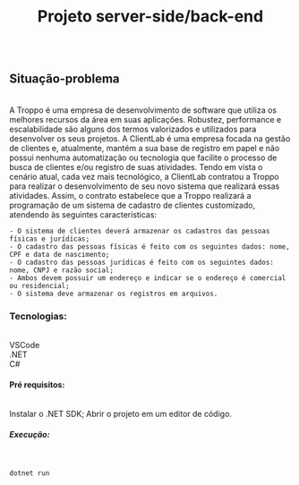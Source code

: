 <h1 align="center"> Projeto server-side/back-end </h1>
<br><br>
<h2> Situação-problema </h2>
<br>
A Troppo é uma empresa de desenvolvimento de software que utiliza os melhores recursos da área em suas aplicações. Robustez, performance e escalabilidade são alguns dos termos valorizados e utilizados para desenvolver os seus projetos.
A ClientLab é uma empresa focada na gestão de clientes e, atualmente, mantém a sua base de registro em papel e não possui nenhuma automatização ou tecnologia que facilite o processo de busca de clientes e/ou registro de suas atividades. Tendo em vista o cenário atual, cada vez mais tecnológico, a ClientLab contratou a Troppo para realizar o desenvolvimento de seu novo sistema que realizará essas atividades.
Assim, o contrato estabelece que a Troppo realizará a programação de um sistema de cadastro de clientes customizado, atendendo às seguintes características:

    - O sistema de clientes deverá armazenar os cadastros das pessoas físicas e jurídicas;
    - O cadastro das pessoas físicas é feito com os seguintes dados: nome, CPF e data de nascimento;
    - O cadastro das pessoas jurídicas é feito com os seguintes dados: nome, CNPJ e razão social;
    - Ambos devem possuir um endereço e indicar se o endereço é comercial ou residencial;
    - O sistema deve armazenar os registros em arquivos.

<h3> Tecnologias: </h3>
<br>
    VSCode
    <br>
    .NET
    <br>
    C# 
    <br>
  
<h4> Pré requisitos: </h4>
<br>
  Instalar o .NET SDK;
  Abrir o projeto em um editor de código.
  
<h5> Execução: </h5>
<br>

```
dotnet run
```



